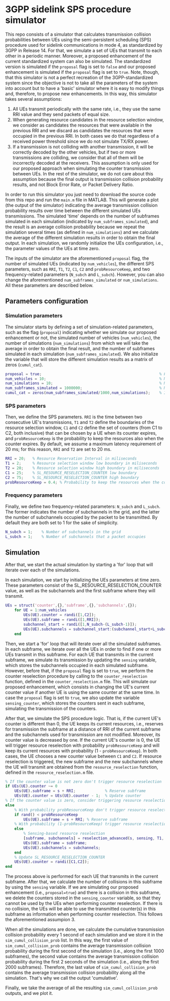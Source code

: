 # 3GPP sidelink SPS procedure simulator

This repo consists of a simulator that calculates transmission collision probabilities between UEs using the semi-persistent scheduling (SPS) procedure used for sidelink communications in mode 4, as standardized by 3GPP in Release 14. For that, we simulate a set of UEs that transmit to each other in a periodic manner. Moreover, a proposed enhancement of the current standardized system can also be simulated. The standardized version is simulated if the `proposal` flag is set to `false` and our proposed enhancement is simulated if the `proposal` flag is set to `true`. Note, though, that this simulator is not a perfect recreation of the 3GPP-standardized system since the objective is not to take all the parameters of the system into account but to have a 'basic' simulator where it is easy to modify things and, therefore, to propose new enhancements. In this way, this simulator takes several assumptions: 

1. All UEs transmit periodically with the same rate, i.e., they use the same RRI value and they send packets of equal size. 
2. When generating resource candidates in the resource selection window, we consider as candidates the resources that were available in the previous RRI and we discard as candidates the resources that were occupied in the previous RRI. In both cases we do that regardless of a received power threshold since we do not simulate TX/RX power.
3. If a transmission is not colliding with another transmission, it will be correctly decoded by the other vehicles, but if two or more transmissions are colliding, we consider that all of them will be incorrectly decoded at the receivers. This assumption is only used for our proposed approach when simulating the counter transmission between UEs. In the rest of the simulator, we do not care about this assumption because the final output is transmission collision probability results, and not Block Error Rate, or Packet Delivery Ratio.

In order to run this simulator you just need to download the source code from this repo and run the `main.m` file in MATLAB. This will generate a plot (the output of the simulator) indicating the average transmission collision probability results over time between the different simulated UEs transmissions. The simulated 'time' depends on the number of subframes simulated in each simulation (indicated by `num_subframes_simulated`), and the result is an average collision probability because we repeat the simulation several times (as defined in `num_simulations`) and we calculate the average of the different simulation results in order to obtain the final output. In each simulation, we randomly initialize the UEs configuration, i.e., the parameter values of the UEs at time zero.

The inputs of the simulator are the aforementioned `proposal` flag, the number of simulated UEs (indicated by `num_vehicles`), the different SPS parameters, such as `RRI`, `T1`, `T2`, `C1`, `C2` and `probResourceKeep`, and two frequency-related parameters (`N_subch` and `L_subch`). However, you can also change the aforementioned `num_subframes_simulated` or `num_simulations`. All these parameters are described below.

## Parameters configuration

### Simulation parameters
The simulator starts by defining a set of simulation-related parameters, such as the flag (`proposal`) indicating whether we simulate our proposed enhancement or not, the simulated number of vehicles (`num_vehicles`), the number of simulations (`num_simulations`) from which we will take the average in order to obtain the final result, and the number of subframes simulated in each simulation (`num_subframes_simulated`). We also initialize the variable that will store the different simulation results as a matrix of zeros (`cumul_cat`).

```matlab
proposal = true;                                                    % Flag indicating whether we use our proposed approach or not
num_vehicles = 10;                                                  % Number of simulated vehicles
num_simulations = 10;                                               % Number of simulations
num_subframes_simulated = 1000000;                                  % Number of simulated subframes per simulation
cumul_cat = zeros(num_subframes_simulated/1000,num_simulations);    % It will store the different simulation results
```

### SPS parameters
Then, we define the SPS parameters. `RRI` is the time between two consecutive UE's transmissions, `T1` and `T2` define the boundaries of the resource selection window, `C1` and `C2` define the set of counters (from C1 to C2, both inclusive) that can be chosen by a UE when its counter expires, and `probResourceKeep` is the probability to keep the resources also when the counter expires. By default, we assume a maximum latency requirement of 20 ms; for this reason, `RRI` and `T2` are set to 20 ms.

```matlab
RRI = 20;   % Resource Reservation Interval in miliseconds
T1 = 2;     % Resource selection window low boundary in miliseconds
T2 = 20;    % Resource selection window high boundary in miliseconds
C1 = 25;    % SL_RESOURCE_RESELECTION_COUNTER low boundary
C2 = 75;    % SL_RESOURCE_RESELECTION_COUNTER high boundary
probResourceKeep = 0.4; % Probability to keep the resources when the counter expires
```

### Frequency parameters
Finally, we define two frequency-related parameters: `N_subch` and `L_subch`. The former indicates the number of subchannels in the grid, and the latter the number of subchannels occupied by the packet to be transmitted. By default they are both set to 1 for the sake of simplicity.

```matlab
N_subch = 1;    % Number of subchannels in the grid
L_subch = 1;    % Number of subchannels that a packet occupies
```

## Simulation
After that, we start the actual simulation by starting a 'for' loop that will iterate over each of the simulations. 

In each simulation, we start by initializing the UEs parameters at time zero. These parameters consist of the SL_RESOURCE_RESELECTION_COUNTER value, as well as the subchannels and the first subframe where they will transmit. 

```matlab
UEs = struct('counter',{},'subframe',{},'subchannels',{});
    for UE = 1:num_vehicles
        UEs(UE).counter = randi([1,C2]);                                        % SL_RESOURCE_RESELECTION_COUNTER
        UEs(UE).subframe = randi([1,RRI]);                                      % First subframe where the UE transmits
        subchannel_start = randi([1,N_subch-(L_subch-1)]);
        UEs(UE).subchannels = subchannel_start:(subchannel_start+L_subch-1);    % Subchannels where the UE transmits
    end
```

Then, we start a 'for' loop that will iterate over all the simulated subframes. In each subframe, we iterate over all the UEs in order to find if one or more UEs transmit in this subframe. For each UE that transmits in the current subframe, we simulate its transmission by updating the `sensing` variable, which stores the subchannels occupied in each simulated subframe. However, before that, if the `proposal` flag is set to `true`, we perform the counter reselection procedure by calling to the `counter_reselection` function, defined in the `counter_reselection.m` file. This will simulate our proposed enhancement, which consists in changing the UE's current counter value if another UE is using the same counter at the same time. In case the `proposal` flag is set to `true`, we also update the variable `sensing_counter`, which stores the counters sent in each subframe, simulating the transmission of the counters.

After that, we simulate the SPS procedure logic. That is, if the current UE's counter is different than 0, the UE keeps its current resources, i.e., reserves for transmission the subframe at a distance of RRI of the current subframe and the subchannels used for transmission are not modified. Moreover, its counter value is decreased by one. If the current UE's counter is 0, the UE will trigger resource reselection with probability `probResourceKeep` and will keep its current resources with probability (1 - `probResourceKeep`). In both cases, the UE chooses a new counter value between `C1` and `C2`. If resource reselection is triggered, the new subframe and the new subchannels where the UE will transmit are obtained from the `resource_reselection` function, defined in the `resource_reselection.m` file.

```matlab
% If the counter value is not zero don't trigger resource reselection
if UEs(UE).counter ~= 0
    UEs(UE).subframe = s + RRI;             % Reserve subframe
    UEs(UE).counter = UEs(UE).counter - 1;  % Update counter
% If the counter value is zero, consider triggering resource reselection (depending on probResourceKeep)
else
    % With probability probResourceKeep don't trigger resource reselection.
    if rand() < probResourceKeep
        UEs(UE).subframe = s + RRI; % Reserve subframe
    % With probability (1-probResourceKeep) trigger resource reselection
    else
        % Sensing-based resource reselection
        [subframe, subchannels] = reselection_advanced(s, sensing, T1, T2, RRI, N_subch, UEs(UE).subchannels, L_subch);
        UEs(UE).subframe = subframe;
        UEs(UE).subchannels = subchannels;
    end
    % Update SL_RESOURCE_RESELECTION_COUNTER
    UEs(UE).counter = randi([C1,C2]); 
end
```

The process above is performed for each UE that transmits in the current subframe. After that, we calculate the number of collisions in this subframe by using the `sensing` variable. If we are simulating our proposed enhancement (i.e., `proposal=true`) and there is a collision in this subframe, we delete the counters stored in the `sensing_counter` variable, so that they cannot be used by the UEs when performing counter reselection. If there is no collision, the UEs will be able to use the transmitted counter(s) in this subframe as information when performing counter reselection. This follows the aforementioned assumpion 3.

When all the simulations are done, we calculate the cumulative transmission collision probability every 1 second of each simulation and we store it in the `sim_cumul_collision_prob` list. In this way, the first value of `sim_cumul_collision_prob` contains the average transmission collision probability during the first second of the simulation (i.e., along the first 1000 subframes), the second value contains the average transmission collision probability during the first 2 seconds of the simulation (i.e., along the first 2000 subframes). Therefore, the last value of `sim_cumul_collision_prob` contains the average transmission collision probability along all the simulation. That's why we call the output 'cumulative'.

Finally, we take the average of all the resulting `sim_cumul_collision_prob` outputs, and we plot it. 
